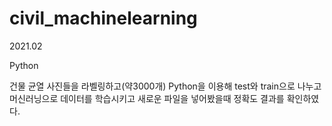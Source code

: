 # civil_machinelearning
2021.02

Python

건물 균열 사진들을 라벨링하고(약3000개)
Python을 이용해 test와 train으로 나누고 머신러닝으로 데이터를 학습시키고 새로운 파일을 넣어봤을때 정확도 결과를 확인하였다. 
